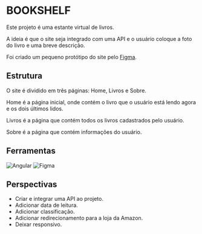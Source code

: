 # BOOKSHELF
Este projeto é uma estante virtual de livros.

A ideia é que o site seja integrado com uma API e o usuário coloque a foto do livro e uma breve descrição.

Foi criado um pequeno protótipo do site pelo [Figma](https://www.figma.com/file/h8YZ9Q5Co0xswXWAuRg1LH/Untitled?type=design&node-id=6%3A190&mode=design&t=VbUZfkBkNBXHnwbF-1).

## Estrutura

O site é dividido em três páginas: Home, Livros e Sobre.

Home é a página inicial, onde contém o livro que o usuário está lendo agora e os dois últimos lidos.

Livros é a página que contém todos os livros cadastrados pelo usuário.

Sobre é a página que contém informações do usuário.

## Ferramentas

![Angular](https://avatars.githubusercontent.com/u/139426?s=40&v=4)
![Figma](https://avatars.githubusercontent.com/u/56802299?s=40&v=4)

## Perspectivas

- Criar e integrar uma API ao projeto.
- Adicionar data de leitura.
- Adicionar classificação.
- Adicionar redirecionamento para a loja da Amazon.
- Deixar responsivo.
